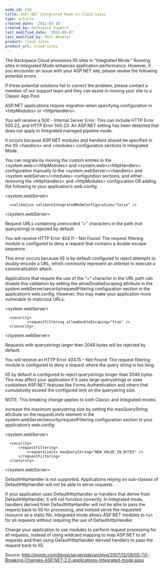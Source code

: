 ```yaml
---
node_id: 518
title: ASP/.NET Integrated Mode on Cloud Sites
type: article
created_date: '2011-03-16'
created_by: Rackspace Support
last_modified_date: '2011-09-07'
last_modified_by: Matt Wheeler
product: Cloud Sites
product_url: cloud-sites
---
```


The Rackspace Cloud provisions IIS sites in &ldquo;Integrated Mode.&rdquo; Running
sites in Integrated Mode enhances application performance. However, if
you encounter an issue with your ASP.NET site, please review the
following potential errors.

If these potential solutions fail to correct the problem, please contact
a member of our support team and they can assist in moving your site to
a Classic App Pool.

ASP.NET applications require migration when specifying configuration in
&lt;httpModules&gt; or &lt;httpHandlers&gt;.

You will receive a 500 - Internal Server Error. This can include HTTP
Error 500.22, and HTTP Error 500.23: An ASP.NET setting has been
detected that does not apply in Integrated managed pipeline mode.

It occurs because ASP.NET modules and handlers should be specified in
the IIS &lt;handlers&gt; and &lt;modules&gt; configuration sections in
Integrated Mode.

You can migrate by moving the custom entries in the
&lt;system.web&gt;/&lt;httpModules&gt; and
&lt;system.web&gt;/&lt;httpHandlers&gt; configuration manually to the
&lt;system.webServer&gt;/&lt;handlers&gt; and
&lt;system.webServer&gt;/&lt;modules&gt; configuration sections, and
either removing the &lt;httpHandlers&gt; and &lt;httpModules&gt;
configuration OR adding the following to your application&rsquo;s web.config:

&lt;system.webServer&gt;

      <validation validateIntegratedModeConfiguration="false" />

&lt;/system.webServer&gt;


Request URLs containing unencoded &ldquo;+&rdquo; characters in the path (not
querystring) is rejected by default.

You will receive HTTP Error 404.11 &ndash; Not Found: The request filtering
module is configured to deny a request that contains a double escape
sequence.

This error occurs because IIS is by default configured to reject
attempts to doubly-encode a URL, which commonly represent an attempt to
execute a canonicalization attack.

Applications that require the use of the &ldquo;+&rdquo; character in the URL path
can disable this validation by setting the allowDoubleEscaping attribute
in the system.webServer/security/requestFiltering configuration section
in the application&rsquo;s web.config. However, this may make your application
more vulnerable to malicious URLs:

&lt;system.webServer&gt;

      <security>
              <requestFiltering allowDoubleEscaping="true" />
      </security>

&lt;/system.webServer&gt;


Requests with querystrings larger then 2048 bytes will be rejected by
default.

You will receive an HTTP Error 404.15 &ndash; Not Found: The request filtering
module is configured to deny a request where the query string is too
long.

IIS by default is configured to reject querystrings longer than 2048
bytes. This may affect your application if it uses large querystrings or
uses cookieless ASP.NET features like Forms Authentication and others
that cumulatively exceed the configured limit on the querystring size.

NOTE: This breaking change applies to both Classic and Integrated modes.

Increase the maximum querystring size by setting the maxQueryString
attribute on the requestLimits element in the
system.webServer/security/requestFiltering configuration section in your
application&rsquo;s web.config:

&lt;system.webServer&gt;

      <security>
          <requestFiltering>
              <requestLimits maxQueryString="NEW_VALUE_IN_BYTES" />
          </requestFiltering>
      </security>

&lt;/system.webServer&gt;


DefaultHttpHandler is not supported. Applications relying on sub-classes
of DefaultHttpHandler will not be able to serve requests.

If your application uses DefaultHttpHandler or handlers that derive from
DefaultHttpHandler, it will not function correctly. In Integrated mode,
handlers derived from DefaultHttpHandler will not be able to pass the
request back to IIS for processing, and instead serve the requested
resource as a static file. Integrated mode allows ASP.NET modules to run
for all requests without requiring the use of DefaultHttpHandler.

Change your application to use modules to perform request processing for
all requests, instead of using wildcard mapping to map ASP.NET to all
requests and then using DefaultHttpHandler derived handlers to pass the
request back to IIS.

Source:
<http://mvolo.com/blogs/serverside/archive/2007/12/08/IIS-7.0-Breaking-Changes-ASP.NET-2.0-applications-Integrated-mode.aspx>


